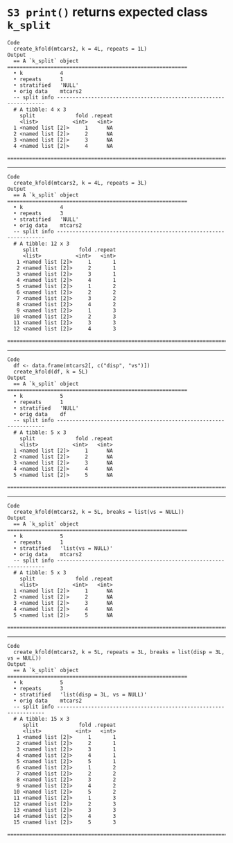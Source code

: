 # `S3 print()` returns expected class `k_split`

    Code
      create_kfold(mtcars2, k = 4L, repeats = 1L)
    Output
      == A `k_split` object ==========================================================
      • k            4
      • repeats      1
      • stratified   'NULL'
      • orig data    mtcars2
      -- split info ------------------------------------------------------------------
      # A tibble: 4 x 3
        split             fold .repeat
        <list>           <int>   <int>
      1 <named list [2]>     1      NA
      2 <named list [2]>     2      NA
      3 <named list [2]>     3      NA
      4 <named list [2]>     4      NA
      ================================================================================

---

    Code
      create_kfold(mtcars2, k = 4L, repeats = 3L)
    Output
      == A `k_split` object ==========================================================
      • k            4
      • repeats      3
      • stratified   'NULL'
      • orig data    mtcars2
      -- split info ------------------------------------------------------------------
      # A tibble: 12 x 3
         split             fold .repeat
         <list>           <int>   <int>
       1 <named list [2]>     1       1
       2 <named list [2]>     2       1
       3 <named list [2]>     3       1
       4 <named list [2]>     4       1
       5 <named list [2]>     1       2
       6 <named list [2]>     2       2
       7 <named list [2]>     3       2
       8 <named list [2]>     4       2
       9 <named list [2]>     1       3
      10 <named list [2]>     2       3
      11 <named list [2]>     3       3
      12 <named list [2]>     4       3
      ================================================================================

---

    Code
      df <- data.frame(mtcars2[, c("disp", "vs")])
      create_kfold(df, k = 5L)
    Output
      == A `k_split` object ==========================================================
      • k            5
      • repeats      1
      • stratified   'NULL'
      • orig data    df
      -- split info ------------------------------------------------------------------
      # A tibble: 5 x 3
        split             fold .repeat
        <list>           <int>   <int>
      1 <named list [2]>     1      NA
      2 <named list [2]>     2      NA
      3 <named list [2]>     3      NA
      4 <named list [2]>     4      NA
      5 <named list [2]>     5      NA
      ================================================================================

---

    Code
      create_kfold(mtcars2, k = 5L, breaks = list(vs = NULL))
    Output
      == A `k_split` object ==========================================================
      • k            5
      • repeats      1
      • stratified   'list(vs = NULL)'
      • orig data    mtcars2
      -- split info ------------------------------------------------------------------
      # A tibble: 5 x 3
        split             fold .repeat
        <list>           <int>   <int>
      1 <named list [2]>     1      NA
      2 <named list [2]>     2      NA
      3 <named list [2]>     3      NA
      4 <named list [2]>     4      NA
      5 <named list [2]>     5      NA
      ================================================================================

---

    Code
      create_kfold(mtcars2, k = 5L, repeats = 3L, breaks = list(disp = 3L, vs = NULL))
    Output
      == A `k_split` object ==========================================================
      • k            5
      • repeats      3
      • stratified   'list(disp = 3L, vs = NULL)'
      • orig data    mtcars2
      -- split info ------------------------------------------------------------------
      # A tibble: 15 x 3
         split             fold .repeat
         <list>           <int>   <int>
       1 <named list [2]>     1       1
       2 <named list [2]>     2       1
       3 <named list [2]>     3       1
       4 <named list [2]>     4       1
       5 <named list [2]>     5       1
       6 <named list [2]>     1       2
       7 <named list [2]>     2       2
       8 <named list [2]>     3       2
       9 <named list [2]>     4       2
      10 <named list [2]>     5       2
      11 <named list [2]>     1       3
      12 <named list [2]>     2       3
      13 <named list [2]>     3       3
      14 <named list [2]>     4       3
      15 <named list [2]>     5       3
      ================================================================================

